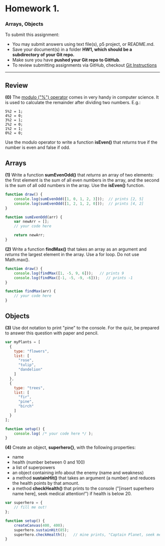 
# Homework 1. 
### Arrays, Objects

To submit this assignment:
* You may submit answers using text file(s), p5 project, or README.md. 
* Save your document(s) in a folder **HW1, which should be a subdirectory of your Git repo.** 
* Make sure you have **pushed your Git repo to GitHub**.
* To review submitting assignments via GitHub, checkout [Git Instructions](https://github.com/Isidore-Newman-School/Creative-Coding-F2016/tree/master/Git%20Instructions)

---

## Review

**(0)** The [modulo ("%") operator](https://developer.mozilla.org/en-US/docs/Web/JavaScript/Reference/Operators/Arithmetic_Operators) comes in very handy in computer science. It is used to calculate the remainder after dividing two numbers. E.g.:

    5%2 = 1;
    4%2 = 0;
    3%2 = 1;
    2%2 = 0;
    1%2 = 1;
    0%2 = 0;

Use the modulo operator to write a function **isEven()** that *returns* true if the number is even and false if odd.

## Arrays
**(1)** Write a function **sumEvenOdd()** that *returns* an array of two elements: the first element is the sum of all even numbers in the array, and the second is the sum of all odd numbers in the array. Use the **isEven()** function.

```javascript
function draw() {
    console.log(sumEvenOdd([1, 0, 1, 2, 3]));  // prints [2, 5]
    console.log(sumEvenOdd([1, 2, 1, 2, 0]));  // prints [4, 2]
}

function sumEvenOdd(arr) {
    var newArr = [];
    // your code here

    return newArr;
}
```

**(2)** Write a function **findMax()** that takes an array as an argument and *returns* the largest element in the array. Use a for loop. Do not use Math.max().

```javascript
function draw() {
    console.log(findMax([1, -5, 9, 6]));   // prints 9
    console.log(findMax([-1, -5, -9, -6]));   // prints -1
}

function findMax(arr) {
    // your code here
}
```


## Objects

**(3)** Use dot notation to print "pine" to the console. For the quiz, be prepared to answer this question with paper and pencil.

```javascript
var myPlants = [
  { 
    type: "flowers",
    list: [
      "rose",
      "tulip",
      "dandelion"
    ]
  },
  {
    type: "trees",
    list: [
      "fir",
      "pine",
      "birch"
    ]
  }  
];

function setup() {
    console.log( /* your code here */ );
}
```


**(4)** Create an object, **superhero{}**, with the following properties: 
* name
* health (number between 0 and 100)
* a list of superpowers
* an object containing info about the enemy (name and weakness)
* a method **sustainHit()** that takes an argument (a number) and reduces the health points by that amount.  
* a method **checkHealth()** that prints to the console ("[insert superhero name here], seek medical attention!") if health is below 20.

```javascript
var superhero = {
    // fill me out!
};

function setup() {
    createCanvas(400, 400);
    superhero.sustainHit(85);
    superhero.checkHealth();   // mine prints, "Captain Planet, seek medical attention!"
}

```
